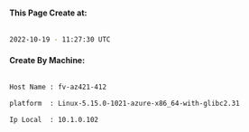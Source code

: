 
   
#### This Page Create at:

```bash

2022-10-19 - 11:27:30 UTC

```

#### Create By Machine:

```bash

Host Name : fv-az421-412

platform  : Linux-5.15.0-1021-azure-x86_64-with-glibc2.31

Ip Local  : 10.1.0.102

```

